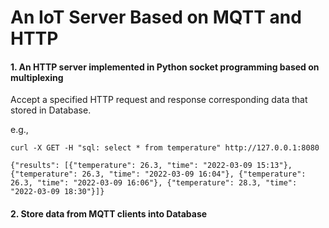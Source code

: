 # An IoT Server Based on MQTT and HTTP
#### 1. An HTTP server implemented in Python socket programming based on multiplexing

Accept a specified HTTP request and response corresponding data that stored in Database.

e.g.,
```shell
curl -X GET -H "sql: select * from temperature" http://127.0.0.1:8080

{"results": [{"temperature": 26.3, "time": "2022-03-09 15:13"}, {"temperature": 26.3, "time": "2022-03-09 16:04"}, {"temperature": 26.3, "time": "2022-03-09 16:06"}, {"temperature": 28.3, "time": "2022-03-09 18:30"}]}
```

#### 2. Store data from MQTT clients into Database

